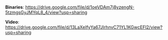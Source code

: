 **Binaries**: https://drive.google.com/file/d/1oeVDAm7j8yzengN-5tzmgsGyJMYqL8_4/view?usp=sharing

**Video**: https://drive.google.com/file/d/13LaXeIfyYa67JIrhnvC71YL1KGwcEFl2/view?usp=sharing
